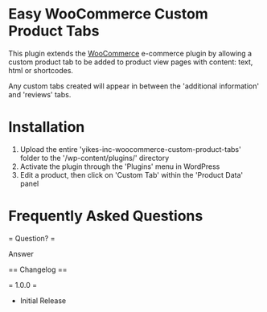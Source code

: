 Easy WooCommerce Custom Product Tabs
============================================

This plugin extends the [WooCommerce](www.woothemes.com/woocommerce/) e-commerce plugin by allowing a custom product tab to be added to product view pages with content: text, html or shortcodes.

Any custom tabs created will appear in between the 'additional information' and 'reviews' tabs.

Installation
===========

1. Upload the entire 'yikes-inc-woocommerce-custom-product-tabs' folder to the '/wp-content/plugins/' directory
2. Activate the plugin through the 'Plugins' menu in WordPress
3. Edit a product, then click on 'Custom Tab' within the 'Product Data' panel

Frequently Asked Questions
===========

= Question? =

Answer


== Changelog ==

= 1.0.0 =
* Initial Release

